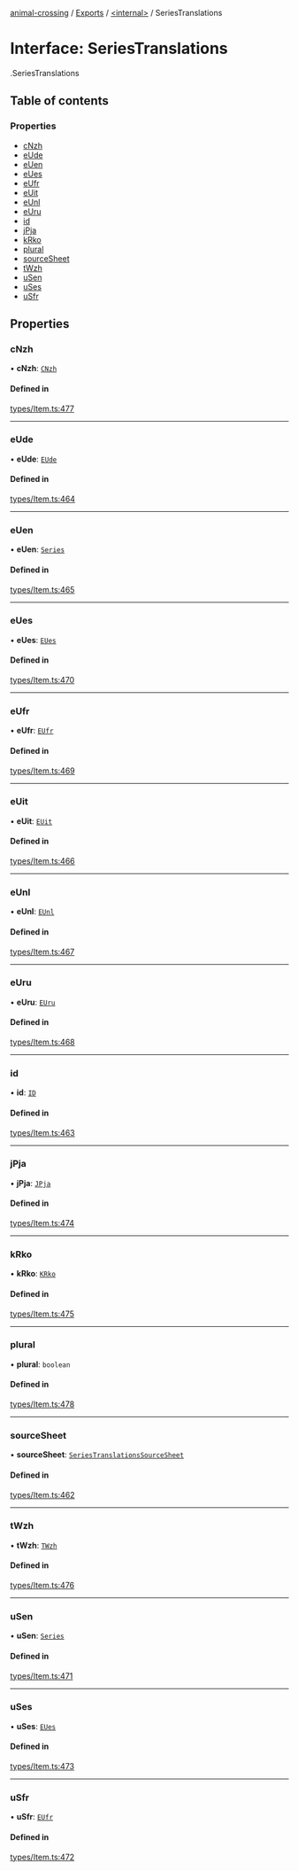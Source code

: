 [animal-crossing](../README.md) / [Exports](../modules.md) / [<internal\>](../modules/internal_.md) / SeriesTranslations

# Interface: SeriesTranslations

[<internal>](../modules/internal_.md).SeriesTranslations

## Table of contents

### Properties

- [cNzh](internal_.SeriesTranslations.md#cnzh)
- [eUde](internal_.SeriesTranslations.md#eude)
- [eUen](internal_.SeriesTranslations.md#euen)
- [eUes](internal_.SeriesTranslations.md#eues)
- [eUfr](internal_.SeriesTranslations.md#eufr)
- [eUit](internal_.SeriesTranslations.md#euit)
- [eUnl](internal_.SeriesTranslations.md#eunl)
- [eUru](internal_.SeriesTranslations.md#euru)
- [id](internal_.SeriesTranslations.md#id)
- [jPja](internal_.SeriesTranslations.md#jpja)
- [kRko](internal_.SeriesTranslations.md#krko)
- [plural](internal_.SeriesTranslations.md#plural)
- [sourceSheet](internal_.SeriesTranslations.md#sourcesheet)
- [tWzh](internal_.SeriesTranslations.md#twzh)
- [uSen](internal_.SeriesTranslations.md#usen)
- [uSes](internal_.SeriesTranslations.md#uses)
- [uSfr](internal_.SeriesTranslations.md#usfr)

## Properties

### cNzh

• **cNzh**: [`CNzh`](../enums/internal_.CNzh.md)

#### Defined in

[types/Item.ts:477](https://github.com/Norviah/animal-crossing/blob/4d5e5b0/module/types/Item.ts#L477)

___

### eUde

• **eUde**: [`EUde`](../enums/internal_.EUde.md)

#### Defined in

[types/Item.ts:464](https://github.com/Norviah/animal-crossing/blob/4d5e5b0/module/types/Item.ts#L464)

___

### eUen

• **eUen**: [`Series`](../enums/internal_.Series.md)

#### Defined in

[types/Item.ts:465](https://github.com/Norviah/animal-crossing/blob/4d5e5b0/module/types/Item.ts#L465)

___

### eUes

• **eUes**: [`EUes`](../enums/internal_.EUes.md)

#### Defined in

[types/Item.ts:470](https://github.com/Norviah/animal-crossing/blob/4d5e5b0/module/types/Item.ts#L470)

___

### eUfr

• **eUfr**: [`EUfr`](../enums/internal_.EUfr.md)

#### Defined in

[types/Item.ts:469](https://github.com/Norviah/animal-crossing/blob/4d5e5b0/module/types/Item.ts#L469)

___

### eUit

• **eUit**: [`EUit`](../enums/internal_.EUit.md)

#### Defined in

[types/Item.ts:466](https://github.com/Norviah/animal-crossing/blob/4d5e5b0/module/types/Item.ts#L466)

___

### eUnl

• **eUnl**: [`EUnl`](../enums/internal_.EUnl.md)

#### Defined in

[types/Item.ts:467](https://github.com/Norviah/animal-crossing/blob/4d5e5b0/module/types/Item.ts#L467)

___

### eUru

• **eUru**: [`EUru`](../enums/internal_.EUru.md)

#### Defined in

[types/Item.ts:468](https://github.com/Norviah/animal-crossing/blob/4d5e5b0/module/types/Item.ts#L468)

___

### id

• **id**: [`ID`](../enums/internal_.ID.md)

#### Defined in

[types/Item.ts:463](https://github.com/Norviah/animal-crossing/blob/4d5e5b0/module/types/Item.ts#L463)

___

### jPja

• **jPja**: [`JPja`](../enums/internal_.JPja.md)

#### Defined in

[types/Item.ts:474](https://github.com/Norviah/animal-crossing/blob/4d5e5b0/module/types/Item.ts#L474)

___

### kRko

• **kRko**: [`KRko`](../enums/internal_.KRko.md)

#### Defined in

[types/Item.ts:475](https://github.com/Norviah/animal-crossing/blob/4d5e5b0/module/types/Item.ts#L475)

___

### plural

• **plural**: `boolean`

#### Defined in

[types/Item.ts:478](https://github.com/Norviah/animal-crossing/blob/4d5e5b0/module/types/Item.ts#L478)

___

### sourceSheet

• **sourceSheet**: [`SeriesTranslationsSourceSheet`](../enums/internal_.SeriesTranslationsSourceSheet.md)

#### Defined in

[types/Item.ts:462](https://github.com/Norviah/animal-crossing/blob/4d5e5b0/module/types/Item.ts#L462)

___

### tWzh

• **tWzh**: [`TWzh`](../enums/internal_.TWzh.md)

#### Defined in

[types/Item.ts:476](https://github.com/Norviah/animal-crossing/blob/4d5e5b0/module/types/Item.ts#L476)

___

### uSen

• **uSen**: [`Series`](../enums/internal_.Series.md)

#### Defined in

[types/Item.ts:471](https://github.com/Norviah/animal-crossing/blob/4d5e5b0/module/types/Item.ts#L471)

___

### uSes

• **uSes**: [`EUes`](../enums/internal_.EUes.md)

#### Defined in

[types/Item.ts:473](https://github.com/Norviah/animal-crossing/blob/4d5e5b0/module/types/Item.ts#L473)

___

### uSfr

• **uSfr**: [`EUfr`](../enums/internal_.EUfr.md)

#### Defined in

[types/Item.ts:472](https://github.com/Norviah/animal-crossing/blob/4d5e5b0/module/types/Item.ts#L472)
